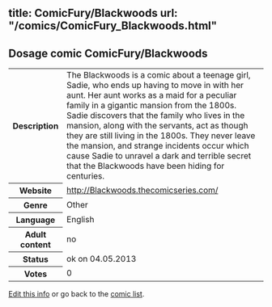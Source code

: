 title: ComicFury/Blackwoods
url: "/comics/ComicFury_Blackwoods.html"
---
Dosage comic ComicFury/Blackwoods
-----------------------------------------

<p id="msg"></p>
<script type="text/javascript">
if (window.location.search === '?edit_info_mail=sent_ok') {
  var elem = document.getElementById("msg");
  elem.innerHTML = 'Edited information sucessfully sent for review, which is usually done daily. Thanks!';
  elem.className = 'ok';
}
</script>
<table class="comicinfo">
<tr>
<th>Description</th><td>The Blackwoods is a comic about a teenage girl, Sadie, who ends up having to move in with her aunt. Her aunt works as a maid for a peculiar family in a gigantic mansion from the 1800s. Sadie discovers that the family who lives in the mansion, along with the servants, act as though they are still living in the 1800s. They never leave the mansion, and strange incidents occur which cause Sadie to unravel a dark and terrible secret that the Blackwoods have been hiding for centuries.</td>
</tr>
<tr>
<th>Website</th><td><a href="http://Blackwoods.thecomicseries.com/">http://Blackwoods.thecomicseries.com/</a></td>
</tr>
<tr>
<th>Genre</th><td>Other</td>
</tr>
<tr>
<th>Language</th><td>English</td>
</tr>
<tr>
<th>Adult content</th><td>no</td>
</tr>
<tr>
<th>Status</th><td>ok on 04.05.2013</td>
</tr>
<tr>
<th>Votes</th><td>0</td>
</tr>
</table>

[Edit this info](ComicFury_Blackwoods_edit.html) or go back to the [comic list](../comic-index.html).
